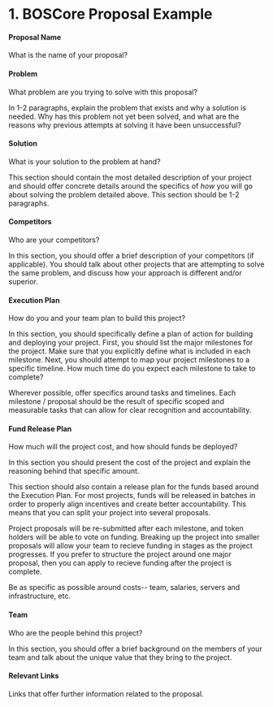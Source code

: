 # 1. BOSCore Proposal Example

#### Proposal Name

What is the name of your proposal?

#### Problem

What problem are you trying to solve with this proposal?

In 1-2 paragraphs, explain the problem that exists and why a solution is needed. Why has this problem not yet been solved, and what are the reasons why previous attempts at solving it have been unsuccessful?

#### Solution

What is your solution to the problem at hand?

This section should contain the most detailed description of your project and should offer concrete details around the specifics of _how_ you will go about solving the problem detailed above. This section should be 1-2 paragraphs.

#### Competitors

Who are your competitors?

In this section, you should offer a brief description of your competitors \(if applicable\). You should talk about other projects that are attempting to solve the same problem, and discuss how your approach is different and/or superior.

#### Execution Plan

How do you and your team plan to build this project?

In this section, you should specifically define a plan of action for building and deploying your project. First, you should list the major milestones for the project. Make sure that you explicitly define what is included in each milestone. Next, you should attempt to map your project milestones to a specific timeline. How much time do you expect each milestone to take to complete?

Wherever possible, offer specifics around tasks and timelines. Each milestone / proposal should be the result of specific scoped and measurable tasks that can allow for clear recognition and accountability.

#### Fund Release Plan

How much will the project cost, and how should funds be deployed?

In this section you should present the cost of the project and explain the reasoning behind that specific amount.

This section should also contain a release plan for the funds based around the Execution Plan. For most projects, funds will be released in batches in order to properly align incentives and create better accountability. This means that you can split your project into several proposals.

Project proposals will be re-submitted after each milestone, and token holders will be able to vote on funding. Breaking up the project into smaller proposals will allow your team to recieve funding in stages as the project progresses. If you prefer to structure the project around one major proposal, then you can apply to recieve funding after the project is complete.

Be as specific as possible around costs-- team, salaries, servers and infrastructure, etc.

#### Team

Who are the people behind this project?

In this section, you should offer a brief background on the members of your team and talk about the unique value that they bring to the project.

#### Relevant Links

Links that offer further information related to the proposal.

